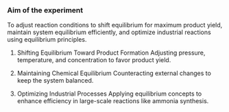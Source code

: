 ### Aim of the experiment
 
To adjust reaction conditions to shift equilibrium for maximum product yield, maintain system equilibrium efficiently, and optimize industrial reactions using equilibrium principles.

1. Shifting Equilibrium Toward Product Formation
Adjusting pressure, temperature, and concentration to favor product yield.

2. Maintaining Chemical Equilibrium
Counteracting external changes to keep the system balanced.

3. Optimizing Industrial Processes
Applying equilibrium concepts to enhance efficiency in large-scale reactions like ammonia synthesis.

